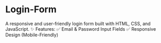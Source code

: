 # Login-Form
A responsive and user-friendly login form built with HTML, CSS, and JavaScript.  ✨ Features: ✅ Email &amp; Password Input Fields  ✅ Responsive Design (Mobile-Friendly)

